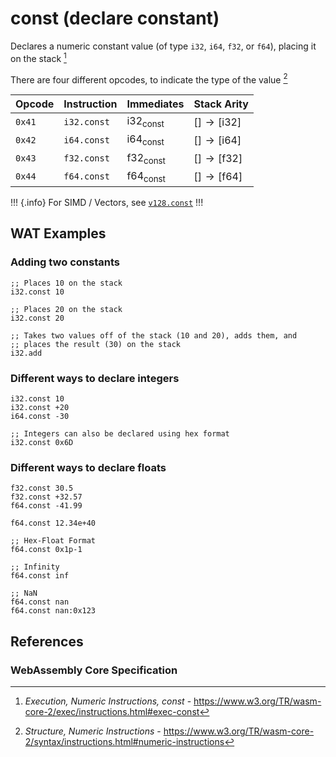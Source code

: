 
# const (declare constant)

Declares a numeric constant value (of type `i32`, `i64`, `f32`, or `f64`), placing it on the stack [^§4.4.1-const]

There are four different opcodes, to indicate the type of the value [^§2.4.1]



| Opcode | Instruction | Immediates    | Stack Arity |
|--------|-------------|---------------|-------------|
| `0x41` | `i32.const` | $\mathsf{i32}_\mathsf{const}$ | $[ ] \to [ \mathsf{i32} ]$ |
| `0x42` | `i64.const` | $\mathsf{i64}_\mathsf{const}$ | $[ ] \to [ \mathsf{i64} ]$ |
| `0x43` | `f32.const` | $\mathsf{f32}_\mathsf{const}$ | $[ ] \to [ \mathsf{f32} ]$ |
| `0x44` | `f64.const` | $\mathsf{f64}_\mathsf{const}$ | $[ ] \to [ \mathsf{f64} ]$ |

!!! {.info}
For SIMD / Vectors, see [`v128.const`](../simd/const.md)
!!!



## WAT Examples

### Adding two constants

```wasm
;; Places 10 on the stack
i32.const 10

;; Places 20 on the stack
i32.const 20

;; Takes two values off of the stack (10 and 20), adds them, and
;; places the result (30) on the stack
i32.add
```

### Different ways to declare integers

```wasm
i32.const 10
i32.const +20
i64.const -30

;; Integers can also be declared using hex format
i32.const 0x6D
```

### Different ways to declare floats

```wasm
f32.const 30.5
f32.const +32.57
f64.const -41.99

f64.const 12.34e+40

;; Hex-Float Format
f64.const 0x1p-1

;; Infinity
f64.const inf

;; NaN
f64.const nan
f64.const nan:0x123
```


## References

### WebAssembly Core Specification

[^§2.4.1]: _Structure, Numeric Instructions_ - <https://www.w3.org/TR/wasm-core-2/syntax/instructions.html#numeric-instructions>
[^§4.4.1-const]: _Execution, Numeric Instructions, const_ - <https://www.w3.org/TR/wasm-core-2/exec/instructions.html#exec-const>

